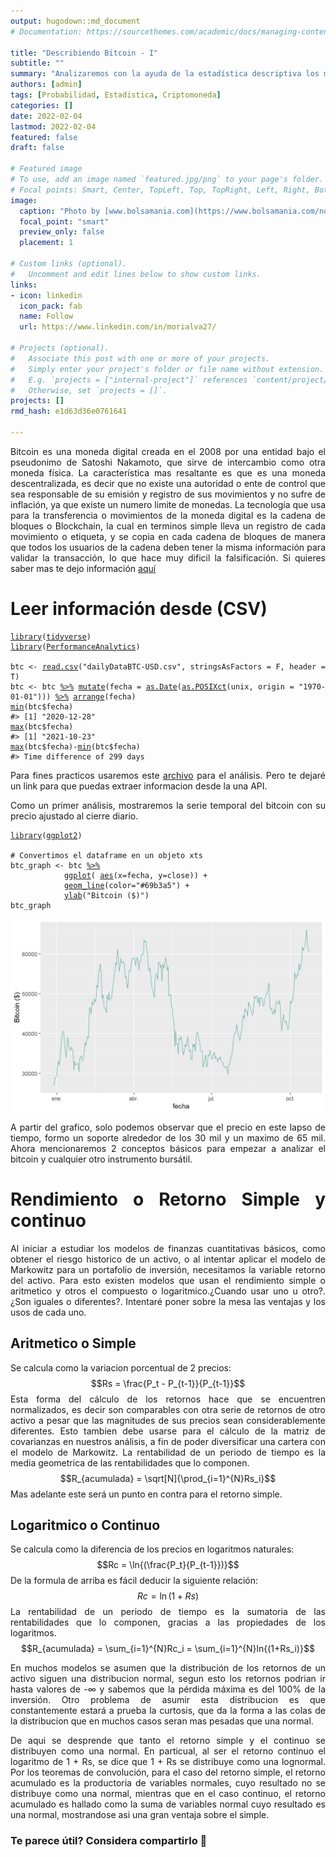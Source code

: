 ```yaml
---
output: hugodown::md_document
# Documentation: https://sourcethemes.com/academic/docs/managing-content/

title: "Describiendo Bitcoin - I"
subtitle: ""
summary: "Analizaremos con la ayuda de la estadística descriptiva los movimientos de una criptomoneda"
authors: [admin]
tags: [Probabilidad, Estadistica, Criptomoneda]
categories: []
date: 2022-02-04
lastmod: 2022-02-04
featured: false
draft: false

# Featured image
# To use, add an image named `featured.jpg/png` to your page's folder.
# Focal points: Smart, Center, TopLeft, Top, TopRight, Left, Right, BottomLeft, Bottom, BottomRight.
image:
  caption: "Photo by [www.bolsamania.com](https://www.bolsamania.com/noticias/criptodivisas/el-bitcoin-corrige-un-10-fin-del-rally-o-toma-de-beneficios--8277113.html)"
  focal_point: "smart"
  preview_only: false
  placement: 1
  
# Custom links (optional).
#   Uncomment and edit lines below to show custom links.
links:
- icon: linkedin
  icon_pack: fab
  name: Follow
  url: https://www.linkedin.com/in/morialva27/

# Projects (optional).
#   Associate this post with one or more of your projects.
#   Simply enter your project's folder or file name without extension.
#   E.g. `projects = ["internal-project"]` references `content/project/deep-learning/index.md`.
#   Otherwise, set `projects = []`.
projects: []
rmd_hash: e1d63d36e0761641

---
```


<div style="text-align: justify">

Bitcoin es una moneda digital creada en el 2008 por una entidad bajo el pseudonimo de Satoshi Nakamoto, que sirve de intercambio como otra moneda física. La característica mas resaltante es que es una moneda descentralizada, es decir que no existe una autoridad o ente de control que sea responsable de su emisión y registro de sus movimientos y no sufre de inflación, ya que existe un numero limite de monedas. La tecnología que usa para la transferencia o movimientos de la moneda digital es la cadena de bloques o Blockchain, la cual en terminos simple lleva un registro de cada movimiento o etiqueta, y se copia en cada cadena de bloques de manera que todos los usuarios de la cadena deben tener la misma información para validar la transacción, lo que hace muy dificil la falsificación. Si quieres saber mas te dejo información [aquí](https://es.wikipedia.org/wiki/Bitcoin)

# **Leer información desde (CSV)**

<div class="highlight">

<pre class='chroma'><code class='language-r' data-lang='r'><span class='kr'><a href='https://rdrr.io/r/base/library.html'>library</a></span><span class='o'>(</span><span class='nv'><a href='https://tidyverse.tidyverse.org'>tidyverse</a></span><span class='o'>)</span>
<span class='kr'><a href='https://rdrr.io/r/base/library.html'>library</a></span><span class='o'>(</span><span class='nv'><a href='https://github.com/braverock/PerformanceAnalytics'>PerformanceAnalytics</a></span><span class='o'>)</span>

<span class='nv'>btc</span> <span class='o'>&lt;-</span> <span class='nf'><a href='https://rdrr.io/r/utils/read.table.html'>read.csv</a></span><span class='o'>(</span><span class='s'>"dailyDataBTC-USD.csv"</span>, stringsAsFactors <span class='o'>=</span> <span class='kc'>F</span>, header <span class='o'>=</span> <span class='kc'>T</span><span class='o'>)</span>
<span class='nv'>btc</span> <span class='o'>&lt;-</span> <span class='nv'>btc</span> <span class='o'><a href='https://magrittr.tidyverse.org/reference/pipe.html'>%&gt;%</a></span> <span class='nf'><a href='https://dplyr.tidyverse.org/reference/mutate.html'>mutate</a></span><span class='o'>(</span>fecha <span class='o'>=</span> <span class='nf'><a href='https://rdrr.io/r/base/as.Date.html'>as.Date</a></span><span class='o'>(</span><span class='nf'><a href='https://rdrr.io/r/base/as.POSIXlt.html'>as.POSIXct</a></span><span class='o'>(</span><span class='nv'>unix</span>, origin <span class='o'>=</span> <span class='s'>"1970-01-01"</span><span class='o'>)</span><span class='o'>)</span><span class='o'>)</span> <span class='o'><a href='https://magrittr.tidyverse.org/reference/pipe.html'>%&gt;%</a></span> <span class='nf'><a href='https://dplyr.tidyverse.org/reference/arrange.html'>arrange</a></span><span class='o'>(</span><span class='nv'>fecha</span><span class='o'>)</span>
<span class='nf'><a href='https://rdrr.io/r/base/Extremes.html'>min</a></span><span class='o'>(</span><span class='nv'>btc</span><span class='o'>$</span><span class='nv'>fecha</span><span class='o'>)</span>
<span class='c'>#&gt; [1] "2020-12-28"</span>
<span class='nf'><a href='https://rdrr.io/r/base/Extremes.html'>max</a></span><span class='o'>(</span><span class='nv'>btc</span><span class='o'>$</span><span class='nv'>fecha</span><span class='o'>)</span>
<span class='c'>#&gt; [1] "2021-10-23"</span>
<span class='nf'><a href='https://rdrr.io/r/base/Extremes.html'>max</a></span><span class='o'>(</span><span class='nv'>btc</span><span class='o'>$</span><span class='nv'>fecha</span><span class='o'>)</span><span class='o'>-</span><span class='nf'><a href='https://rdrr.io/r/base/Extremes.html'>min</a></span><span class='o'>(</span><span class='nv'>btc</span><span class='o'>$</span><span class='nv'>fecha</span><span class='o'>)</span>
<span class='c'>#&gt; Time difference of 299 days</span></code></pre>

</div>

Para fines practicos usaremos este [archivo](https://www.dmorialva.com/post/describiendo-btc/dailyDataBTC-USD.csv) para el análisis. Pero te dejaré un link para que puedas extraer informacion desde la una API.

Como un primer análisis, mostraremos la serie temporal del bitcoin con su precio ajustado al cierre diario.

<div class="highlight">

<pre class='chroma'><code class='language-r' data-lang='r'><span class='kr'><a href='https://rdrr.io/r/base/library.html'>library</a></span><span class='o'>(</span><span class='nv'><a href='https://ggplot2.tidyverse.org'>ggplot2</a></span><span class='o'>)</span>

<span class='c'># Convertimos el dataframe en un objeto xts</span>
<span class='nv'>btc_graph</span> <span class='o'>&lt;-</span> <span class='nv'>btc</span> <span class='o'><a href='https://magrittr.tidyverse.org/reference/pipe.html'>%&gt;%</a></span>
            <span class='nf'><a href='https://ggplot2.tidyverse.org/reference/ggplot.html'>ggplot</a></span><span class='o'>(</span> <span class='nf'><a href='https://ggplot2.tidyverse.org/reference/aes.html'>aes</a></span><span class='o'>(</span>x<span class='o'>=</span><span class='nv'>fecha</span>, y<span class='o'>=</span><span class='nv'>close</span><span class='o'>)</span><span class='o'>)</span> <span class='o'>+</span>
            <span class='nf'><a href='https://ggplot2.tidyverse.org/reference/geom_path.html'>geom_line</a></span><span class='o'>(</span>color<span class='o'>=</span><span class='s'>"#69b3a5"</span><span class='o'>)</span> <span class='o'>+</span>
            <span class='nf'><a href='https://ggplot2.tidyverse.org/reference/labs.html'>ylab</a></span><span class='o'>(</span><span class='s'>"Bitcoin ($)"</span><span class='o'>)</span> 
<span class='nv'>btc_graph</span> 
</code></pre>
<img src="figs/unnamed-chunk-2-1.png" width="700px" style="display: block; margin: auto;" />

</div>

A partir del grafico, solo podemos observar que el precio en este lapso de tiempo, formo un soporte alrededor de los 30 mil y un maximo de 65 mil. Ahora mencionaremos 2 conceptos básicos para empezar a analizar el bitcoin y cualquier otro instrumento bursátil.

# **Rendimiento o Retorno Simple y continuo**

Al iniciar a estudiar los modelos de finanzas cuantitativas básicos, como obtener el riesgo historico de un activo, o al intentar aplicar el modelo de Markowitz para un portafolio de inversión, necesitamos la variable retorno del activo. Para esto existen modelos que usan el rendimiento simple o aritmetico y otros el compuesto o logaritmico.¿Cuando usar uno u otro?. ¿Son iguales o diferentes?. Intentaré poner sobre la mesa las ventajas y los usos de cada uno.

## **Aritmetico o Simple**

Se calcula como la variacion porcentual de 2 precios: $$Rs = \frac{P_t - P_{t-1}}{P_{t-1}}$$ Esta forma del cálculo de los retornos hace que se encuentren normalizados, es decir son comparables con otra serie de retornos de otro activo a pesar que las magnitudes de sus precios sean considerablemente diferentes. Esto tambien debe usarse para el cálculo de la matriz de covarianzas en nuestros análisis, a fin de poder diversificar una cartera con el modelo de Markowitz. La rentabilidad de un periodo de tiempo es la media geometrica de las rentabilidades que lo componen. $$R_{acumulada} = \sqrt[N]{\prod_{i=1}^{N}Rs_i}$$ Mas adelante este será un punto en contra para el retorno simple.

## **Logaritmico o Continuo**

Se calcula como la diferencia de los precios en logaritmos naturales: $$Rc = \ln{(\frac{P_t}{P_{t-1}})}$$ De la formula de arriba es fácil deducir la siguiente relación: $$Rc = \ln{(1+Rs)}$$ La rentabilidad de un periodo de tiempo es la sumatoria de las rentabilidades que lo componen, gracias a las propiedades de los logaritmos. $$R_{acumulada} = \sum_{i=1}^{N}Rc_i = \sum_{i=1}^{N}ln{(1+Rs_i)}$$

En muchos modelos se asumen que la distribución de los retornos de un activo siguen una distribucion normal, segun esto los retornos podrian ir hasta valores de -$\infty$ y sabemos que la pérdida máxima es del 100% de la inversión. Otro problema de asumir esta distribucion es que constantemente estará a prueba la curtosis, que da la forma a las colas de la distribucion que en muchos casos seran mas pesadas que una normal.

De aqui se desprende que tanto el retorno simple y el continuo se distribuyen como una normal. En particual, al ser el retorno continuo el logaritmo de 1 + Rs, se dice que 1 + Rs se distribuye como una lognormal. Por los teoremas de convolución, para el caso del retorno simple, el retorno acumulado es la productoria de variables normales, cuyo resultado no se distribuye como una normal, mientras que en el caso continuo, el retorno acumulado es hallado como la suma de variables normal cuyo resultado es una normal, mostrandose asi una gran ventaja sobre el simple.

<div class="highlight">

</div>

<div>

### Te parece útil? Considera compartirlo 🙌

